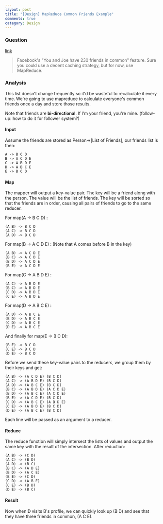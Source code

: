 ```yaml
---
layout: post
title: "[Design] MapReduce Common Friends Example"
comments: true
category: Design
---
```


### Question

[link](http://stackoverflow.com/a/12375878)

> Facebook's "You and Joe have 230 friends in common" feature. Sure you could use a decent caching strategy, but for now, use MapReduce.

### Analysis

This list doesn't change frequently so it'd be wasteful to recalculate it every time. We're going to use mapreduce to calculate everyone's common friends once a day and store those results.

Note that friends are **bi-directional**. If I'm your friend, you're mine. (follow-up: how to do it for follower system?)

#### Input

Assume the friends are stored as Person->[List of Friends], our friends list is then:

    A -> B C D
    B -> A C D E
    C -> A B D E
    D -> A B C E
    E -> B C D

#### Map

The mapper will output a key-value pair. The key will be a friend along with the person. The value will be the list of friends. The key will be sorted so that the friends are in order, causing all pairs of friends to go to the same reducer.

For map(A -> B C D) :

    (A B) -> B C D
    (A C) -> B C D
    (A D) -> B C D

For map(B -> A C D E) : (Note that A comes before B in the key)

    (A B) -> A C D E
    (B C) -> A C D E
    (B D) -> A C D E
    (B E) -> A C D E

For map(C -> A B D E) :

    (A C) -> A B D E
    (B C) -> A B D E
    (C D) -> A B D E
    (C E) -> A B D E

For map(D -> A B C E) :

    (A D) -> A B C E
    (B D) -> A B C E
    (C D) -> A B C E
    (D E) -> A B C E

And finally for map(E -> B C D):

    (B E) -> B C D
    (C E) -> B C D
    (D E) -> B C D

Before we send these key-value pairs to the reducers, we group them by their keys and get:

    (A B) -> (A C D E) (B C D)
    (A C) -> (A B D E) (B C D)
    (A D) -> (A B C E) (B C D)
    (B C) -> (A B D E) (A C D E)
    (B D) -> (A B C E) (A C D E)
    (B E) -> (A C D E) (B C D)
    (C D) -> (A B C E) (A B D E)
    (C E) -> (A B D E) (B C D)
    (D E) -> (A B C E) (B C D)

Each line will be passed as an argument to a reducer.

#### Reduce

The reduce function will simply intersect the lists of values and output the same key with the result of the intersection. After reduction:

    (A B) -> (C D)
    (A C) -> (B D)
    (A D) -> (B C)
    (B C) -> (A D E)
    (B D) -> (A C E)
    (B E) -> (C D)
    (C D) -> (A B E)
    (C E) -> (B D)
    (D E) -> (B C)

#### Result

Now when D visits B's profile, we can quickly look up (B D) and see that they have three friends in common, (A C E).
